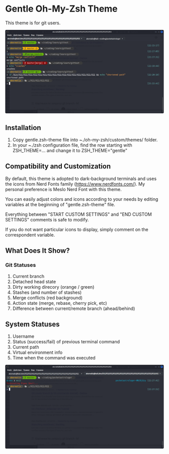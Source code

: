 # Gentle Oh-My-Zsh Theme
This theme is for git users. 

![Screenshot](https://raw.githubusercontent.com/aborealis/oh-my-zsh-gentle-theme/main/screenshot1.png)

## Installation

1. Copy gentle.zsh-theme file into ~./oh-my-zsh/custom/themes/ folder.
2. In your ~./zsh configuration file, find the row starting with ZSH_THEME=... and change it to ZSH_THEME="gentle"

## Compatibility and Customization

By default, this theme is adopted to dark-background terminals and uses the icons from Nerd Fonts family (https://www.nerdfonts.com/). My personal preference is Meslo Nerd Font with this theme.

You can easily adjust colors and icons according to your needs by editing variables at the beginning of "gentle.zsh-theme" file.

Everything between "START CUSTOM SETTINGS" and "END CUSTOM SETTINGS" comments is safe to modify.

If you do not want particular icons to display, simply comment on the correspondent variable.

## What Does It Show?

### Git Statuses

1. Current branch 
2. Detached head state
3. Dirty working direcory (orange / green)
4. Stashes (and number of stashes)
5. Merge conflicts (red background)
6. Action state (merge, rebase, cherry pick, etc)
7. Difference between current/remote branch (ahead/behind)

## System Statuses

1. Username
2. Status (success/fail) of previous terminal command
3. Current path
4. Virtual environment info
5. Time when the command was executed

![Screenshot](https://raw.githubusercontent.com/aborealis/oh-my-zsh-gentle-theme/main/screenshot2.png)